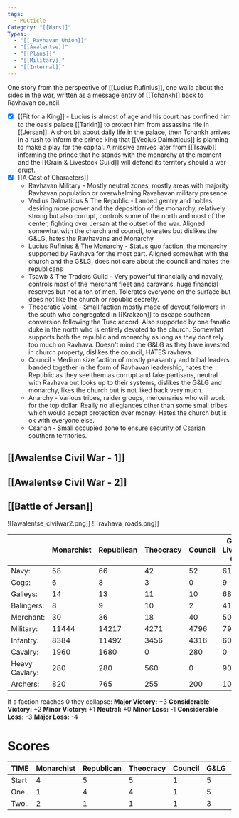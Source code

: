 ```yaml
---
tags:
  - MOCticle
Category: "[[Wars]]"
Types:
  - "[[_Ravhavan Union]]"
  - "[[Awalentse]]"
  - "[[Plans]]"
  - "[[Military]]"
  - "[[Internal]]"
---
```


One story from the perspective of [[Lucius Rufinius]], one walla about the sides in the war, written as a message entry of [[Tchankh]] back to Ravhavan council. 
- [x] [[Fit for a King]] - Lucius is almost of age and his court has confined him to the oasis palace [[Tarkin]] to protect him from assassins rife in [[Jersan]]. A short bit about daily life in the palace, then Tchankh arrives in a rush to inform the prince king that [[Vedius Dalmaticus]] is planning to make a play for the capital. A missive arrives later from [[Tsawb]] informing the prince that he stands with the monarchy at the moment and the [[Grain & Livestock Guild]] will defend its territory should a war erupt.
- [x] [[A Cast of Characters]]
	- Ravhavan Military - Mostly neutral zones, mostly areas with majority Ravhavan population or overwhelming Ravahavan military presence
	- Vedius Dalmaticus & The Republic - Landed gentry and nobles desiring more power and the deposition of the monarchy, relatively strong but also corrupt, controls some of the north and most of the center, fighting over Jersan at the outset of the war. Aligned somewhat with the church and council, tolerates but dislikes the G&LG, hates the Ravhavans and Monarchy
	- Lucius Rufinius & The Monarchy - Status quo faction, the monarchy supported by Ravhava for the most part. Aligned somewhat with the church and the G&LG, does not care about the council and hates the republicans
	- Tsawb & The Traders Guild - Very powerful financially and navally, controls most of the merchant fleet and caravans, huge financial reserves but not a ton of men. Tolerates everyone on the surface but does not like the church or republic secretly.
	- Theocratic Volnt - Small faction mostly made of devout followers in the south who congregated in [[Krakzon]] to escape southern conversion following the Tusc accord. Also supported by one fanatic duke in the north who is entirely devoted to the church. Somewhat supports both the republic and monarchy as long as they dont rely too much on Ravhava. Doesn't mind the G&LG as they have invested in church property, dislikes the council, HATES ravhava.
	- Council - Medium size faction of mostly peasantry and tribal leaders banded together in the form of Ravhavan leadership, hates the Republic as they see them as corrupt and fake partisans, neutral with Ravhava but looks up to their systems, dislikes the G&LG and monarchy, likes the church but is not liked back very much.
	- Anarchy - Various tribes, raider groups, mercenaries who will work for the top dollar. Really no allegiances other than some small tribes which would accept protection over money. Hates the church but is ok with everyone else.
	- Csarian - Small occupied zone to ensure security of Csarian southern territories.


## [[Awalentse Civil War - 1]]
## [[Awalentse Civil War - 2]]
## [[Battle of Jersan]]


![[awalentse_civilwar2.png]]
![[ravhava_roads.png]]

| |Monarchist|Republican|Theocracy|Council|Grain & Livestock Guild|Ravhva in Awalentse|Awalentse/ Unclaimed|
|---|---|---|---|---|---|---|---|
|Navy:|58|66|42|52|618|95|115|
|Cogs:|6|8|3|0|9|3|4|
|Galleys:|14|13|11|10|68|30|12|
|Balingers:|8|9|10|2|41|12|13|
|Merchant:|30|36|18|40|500|50|86|
|Military:|11444|14217|4271|4796|7900|18144|0|
|Infantry:|8384|11492|3456|4316|6000|13824|0|
|Cavalry:|1960|1680|0|280|0|1680|0|
|Heavy Cavlary:|280|280|560|0|900|600|0|
|Archers:|820|765|255|200|1000|2040|0|

If a faction reaches 0 they collapse:
**Major Victory:** +3
**Considerable Victory:** +2
**Minor Victory:** +1
**Neutral:** +0
**Minor Loss:** -1
**Considerable Loss:** -3
**Major Loss:** -4
# Scores
|**TIME** |Monarchist|Republican|Theocracy|Council|G&LG|Ravhava|
|---|---|---|---|---|---|---|
| Start | 4 | 5 | 5 | 1 | 5 | 6 |
| One.. | 1 | 4 | 4 | 1 | 5 | 6 |
| Two.. | 2 | 1 | 1 | 1 | 3 | 5 |




